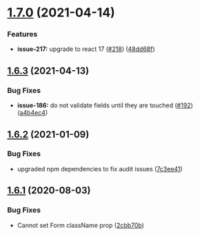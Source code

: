 # [1.7.0](https://github.com/tgfischer/react-bootstrap-formik/compare/v1.6.3...v1.7.0) (2021-04-14)


### Features

* **issue-217:** upgrade to react 17 ([#218](https://github.com/tgfischer/react-bootstrap-formik/issues/218)) ([48dd68f](https://github.com/tgfischer/react-bootstrap-formik/commit/48dd68f49eeaa441f6a8aee933a6783049862521))

## [1.6.3](https://github.com/tgfischer/react-bootstrap-formik/compare/v1.6.2...v1.6.3) (2021-04-13)


### Bug Fixes

* **issue-186:** do not validate fields until they are touched ([#192](https://github.com/tgfischer/react-bootstrap-formik/issues/192)) ([a4b4ec4](https://github.com/tgfischer/react-bootstrap-formik/commit/a4b4ec49c57019839b13ccd7e686697af5236b40))

## [1.6.2](https://github.com/tgfischer/react-bootstrap-formik/compare/v1.6.1...v1.6.2) (2021-01-09)


### Bug Fixes

* upgraded npm dependencies to fix audit issues ([7c3ee41](https://github.com/tgfischer/react-bootstrap-formik/commit/7c3ee41c0f1720bd9131d6992ff13ead8567089e))

## [1.6.1](https://github.com/tgfischer/react-bootstrap-formik/compare/v1.6.0...v1.6.1) (2020-08-03)


### Bug Fixes

* Cannot set Form className prop ([2cbb70b](https://github.com/tgfischer/react-bootstrap-formik/commit/2cbb70b25b5b07ab1330a85fb7fba019624be87b))
